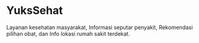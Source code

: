 # YuksSehat
Layanan kesehatan masyarakat, Informasi seputar penyakit, Rekomendasi pilihan obat, dan Info lokasi rumah sakit terdekat.
